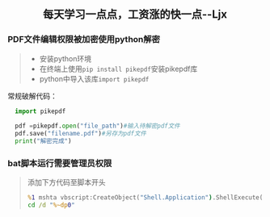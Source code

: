 ## <p align="center" style="color.red">每天学习一点点，工资涨的快一点--Ljx</p>

### PDF文件编辑权限被加密使用python解密  

> - 安装python环境
> - 在终端上使用`pip install pikepdf`安装pikepdf库
> - python中导入该库`import pikepdf` 

常规破解代码：
```python   
  import pikepdf
 
  pdf =pikepdf.open("file_path")#输入待解密pdf文件  
  pdf.save("filename.pdf")#另存为pdf文件  
  print("解密完成")   
```
### bat脚本运行需要管理员权限
> 添加下方代码至脚本开头
> ```bat
> %1 mshta vbscript:CreateObject("Shell.Application").ShellExecute("cmd.exe","/c %~s0 ::","","runas",1)(window.close)&&exit
> cd /d "%~dp0"
> ```
